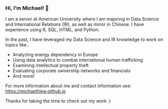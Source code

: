 ### Hi, I’m Michael! 👋

I am a senior at American University where I am majoring in Data Science and International Relations (IR), as well as minor in Chinese. I have experience using R, SQL, HTML, and Python. 

In the past, I have leveraged my Data Science and IR knowledge to work on topics like... 
- Analyzing energy dependency in Europe
- Using data analytics to combat international human trafficking
- Examining intellectual property theft
- Evaluating corporate ownership networks and financials
- And more!

For more information about me and contact information see: https://michaelhlew.github.io

Thanks for taking the time to check out my work :)

